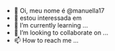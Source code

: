 - 👋 Oi, meu nome é @manuella17
- 👀 estou interessada em 
- 🌱 I’m currently learning ...
- 💞️ I’m looking to collaborate on ...
- 📫 How to reach me ...

<!---
manuella17/manuella17 is a ✨ special ✨ repository because its `README.md` (this file) appears on your GitHub profile.
You can click the Preview link to take a look at your changes.
--->
